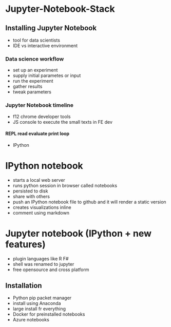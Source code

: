 # Jupyter-Notebook-Stack

## Installing Jupyter Notebook 
- tool for data scientists
- IDE vs interactive environment 
### Data science workflow
- set up an experiment
- supply initial parametes or input
- run the experiment
- gather results
- tweak parameters
### Jupyter Notebook timeline
- f12 chrome developer tools
- JS console to execute the small texts in FE dev
#### REPL read evaluate print loop
- IPython 
# IPython notebook 
- starts a local web server
- runs python session in browser called notebooks
- persisted to disk 
- share with others 
- push an IPython notebook file to github and it will render a static version 
- creates visualizations inline
- comment using markdown

# Jupyter notebook (IPython + new features)
- plugin languages like R F# 
- shell was renamed to jupyter
- free opensource and cross platform

## Installation
- Python pip packet manager
- install using Anaconda 
- large install fr everything 
- Docker for preinstalled notebooks
- Azure notebooks 
